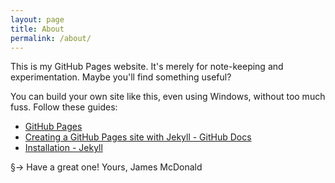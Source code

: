 ```yaml
---
layout: page
title: About
permalink: /about/
---
```


This is my GitHub Pages website. It's merely for note-keeping and experimentation. Maybe you'll find something useful?

You can build your own site like this, even using Windows, without too much fuss. Follow these guides:

- [GitHub Pages](https://pages.github.com/)
- [Creating a GitHub Pages site with Jekyll - GitHub Docs](https://docs.github.com/en/pages/setting-up-a-github-pages-site-with-jekyll/creating-a-github-pages-site-with-jekyll)
- [Installation - Jekyll](https://jekyllrb.com/docs/installation/)

§→ Have a great one! Yours, James McDonald